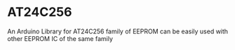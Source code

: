 # AT24C256
An Arduino Library for AT24C256 family of EEPROM can be easily used with other EEPROM IC of the same family
